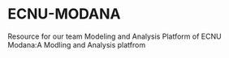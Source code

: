 # ECNU-MODANA
Resource for our team
Modeling and Analysis Platform of ECNU  
Modana:A Modling and Analysis platfrom

